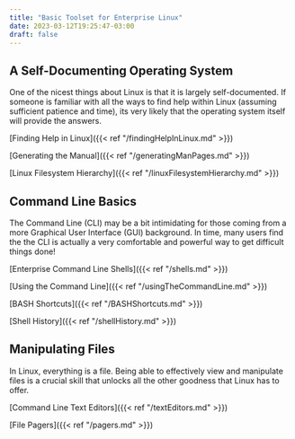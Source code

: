 ```yaml
---
title: "Basic Toolset for Enterprise Linux"
date: 2023-03-12T19:25:47-03:00
draft: false 
---
```


## A Self-Documenting Operating System
One of the nicest things about Linux is that it is largely self-documented.  If someone is familiar with all the ways to find help within Linux (assuming sufficient patience and time), its very likely that the operating system itself will provide the answers.

[Finding Help in Linux]({{< ref "/findingHelpInLinux.md" >}})

[Generating the Manual]({{< ref "/generatingManPages.md" >}})

[Linux Filesystem Hierarchy]({{< ref "/linuxFilesystemHierarchy.md" >}})

## Command Line Basics
The Command Line (CLI) may be a bit intimidating for those coming from a more Graphical User Interface (GUI) background.  In time, many users find the the CLI is actually a very comfortable and powerful way to get difficult things done!

[Enterprise Command Line Shells]({{< ref "/shells.md" >}})

[Using the Command Line]({{< ref "/usingTheCommandLine.md" >}})

[BASH Shortcuts]({{< ref "/BASHShortcuts.md" >}})

[Shell History]({{< ref "/shellHistory.md" >}})

## Manipulating Files
In Linux, everything is a file.  Being able to effectively view and manipulate files is a crucial skill that unlocks all the other goodness that Linux has to offer.

[Command Line Text Editors]({{< ref "/textEditors.md" >}})

[File Pagers]({{< ref "/pagers.md" >}})
